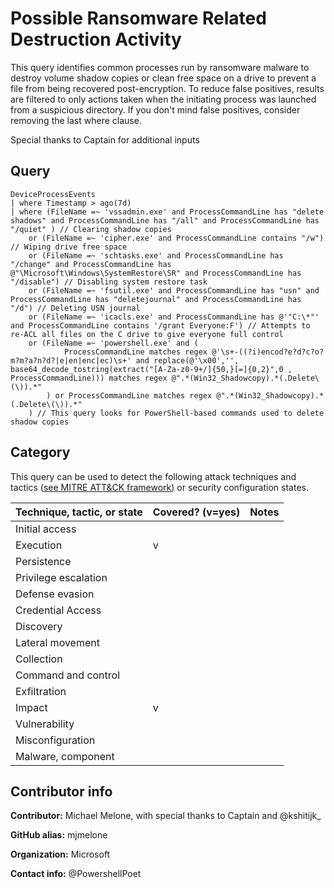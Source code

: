 # Possible Ransomware Related Destruction Activity

This query identifies common processes run by ransomware
malware to destroy volume shadow copies or clean free
space on a drive to prevent a file from being recovered
post-encryption.  To reduce false positives, results are
filtered to only actions taken when the initiating 
process was launched from a suspicious directory.  If 
you don't mind false positives, consider removing the 
last where clause.

Special thanks to Captain for additional inputs

## Query

```
DeviceProcessEvents
| where Timestamp > ago(7d)
| where (FileName =~ 'vssadmin.exe' and ProcessCommandLine has "delete shadows" and ProcessCommandLine has "/all" and ProcessCommandLine has "/quiet" ) // Clearing shadow copies
    or (FileName =~ 'cipher.exe' and ProcessCommandLine contains "/w") // Wiping drive free space
    or (FileName =~ 'schtasks.exe' and ProcessCommandLine has "/change" and ProcessCommandLine has @"\Microsoft\Windows\SystemRestore\SR" and ProcessCommandLine has "/disable") // Disabling system restore task
    or (FileName =~ 'fsutil.exe' and ProcessCommandLine has "usn" and ProcessCommandLine has "deletejournal" and ProcessCommandLine has "/d") // Deleting USN journal
    or (FileName =~ 'icacls.exe' and ProcessCommandLine has @'"C:\*"' and ProcessCommandLine contains '/grant Everyone:F') // Attempts to re-ACL all files on the C drive to give everyone full control
    or (FileName =~ 'powershell.exe' and (
            ProcessCommandLine matches regex @'\s+-((?i)encod?e?d?c?o?m?m?a?n?d?|e|en|enc|ec)\s+' and replace(@'\x00','', base64_decode_tostring(extract("[A-Za-z0-9+/]{50,}[=]{0,2}",0 , ProcessCommandLine))) matches regex @".*(Win32_Shadowcopy).*(.Delete\(\)).*"
        ) or ProcessCommandLine matches regex @".*(Win32_Shadowcopy).*(.Delete\(\)).*"
    ) // This query looks for PowerShell-based commands used to delete shadow copies
```
## Category

This query can be used to detect the following attack techniques and tactics ([see MITRE ATT&CK framework](https://attack.mitre.org/)) or security configuration states.

| Technique, tactic, or state | Covered? (v=yes) | Notes |
|------------------------|----------|-------|
| Initial access |  |  |
| Execution | v |  |
| Persistence |  |  | 
| Privilege escalation |  |  |
| Defense evasion |  |  | 
| Credential Access |  |  | 
| Discovery |  |  | 
| Lateral movement |  |  | 
| Collection |  |  | 
| Command and control |  |  | 
| Exfiltration |  |  | 
| Impact | v |  |
| Vulnerability |  |  |
| Misconfiguration |  |  |
| Malware, component |  |  |


## Contributor info

**Contributor:** Michael Melone, with special thanks to Captain and @kshitijk_

**GitHub alias:** mjmelone

**Organization:** Microsoft

**Contact info:** @PowershellPoet
